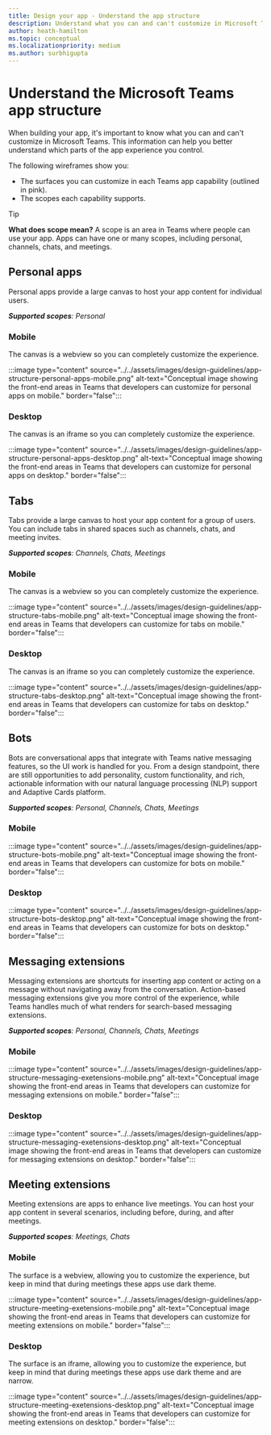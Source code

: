 ```yaml
---
title: Design your app - Understand the app structure
description: Understand what you can and can't customize in Microsoft Teams when designing your app.
author: heath-hamilton
ms.topic: conceptual
ms.localizationpriority: medium
ms.author: surbhigupta
--- 
```

# Understand the Microsoft Teams app structure

When building your app, it's important to know what you can and can't customize in Microsoft Teams. This information can help you better understand which parts of the app experience you control.

The following wireframes show you:

* The surfaces you can customize in each Teams app capability (outlined in pink).
* The scopes each capability supports.

> [!TIP]
> **What does scope mean?** A scope is an area in Teams where people can use your app. Apps can have one or many scopes, including personal, channels, chats, and meetings.

## Personal apps

Personal apps provide a large canvas to host your app content for individual users.

***Supported scopes**: Personal*

### Mobile

The canvas is a webview so you can completely customize the experience.

:::image type="content" source="../../assets/images/design-guidelines/app-structure-personal-apps-mobile.png" alt-text="Conceptual image showing the front-end areas in Teams that developers can customize for personal apps on mobile." border="false":::

### Desktop

The canvas is an iframe so you can completely customize the experience.

:::image type="content" source="../../assets/images/design-guidelines/app-structure-personal-apps-desktop.png" alt-text="Conceptual image showing the front-end areas in Teams that developers can customize for personal apps on desktop." border="false":::

## Tabs

Tabs provide a large canvas to host your app content for a group of users. You can include tabs in shared spaces such as channels, chats, and meeting invites.

***Supported scopes**: Channels, Chats, Meetings*

### Mobile

The canvas is a webview so you can completely customize the experience.

:::image type="content" source="../../assets/images/design-guidelines/app-structure-tabs-mobile.png" alt-text="Conceptual image showing the front-end areas in Teams that developers can customize for tabs on mobile." border="false":::

### Desktop

The canvas is an iframe so you can completely customize the experience.

:::image type="content" source="../../assets/images/design-guidelines/app-structure-tabs-desktop.png" alt-text="Conceptual image showing the front-end areas in Teams that developers can customize for tabs on desktop." border="false":::

## Bots

Bots are conversational apps that integrate with Teams native messaging features, so the UI work is handled for you. From a design standpoint, there are still opportunities to add personality, custom functionality, and rich, actionable information with our natural language processing (NLP) support and Adaptive Cards platform.

***Supported scopes**: Personal, Channels, Chats, Meetings*

### Mobile

:::image type="content" source="../../assets/images/design-guidelines/app-structure-bots-mobile.png" alt-text="Conceptual image showing the front-end areas in Teams that developers can customize for bots on mobile." border="false":::

### Desktop

:::image type="content" source="../../assets/images/design-guidelines/app-structure-bots-desktop.png" alt-text="Conceptual image showing the front-end areas in Teams that developers can customize for bots on desktop." border="false":::

## Messaging extensions

Messaging extensions are shortcuts for inserting app content or acting on a message without navigating away from the conversation. Action-based messaging extensions give you more control of the experience, while Teams handles much of what renders for search-based messaging extensions.

***Supported scopes**: Personal, Channels, Chats, Meetings*

### Mobile

:::image type="content" source="../../assets/images/design-guidelines/app-structure-messaging-exetensions-mobile.png" alt-text="Conceptual image showing the front-end areas in Teams that developers can customize for messaging extensions on mobile." border="false":::

### Desktop

:::image type="content" source="../../assets/images/design-guidelines/app-structure-messaging-exetensions-desktop.png" alt-text="Conceptual image showing the front-end areas in Teams that developers can customize for messaging extensions on desktop." border="false":::

## Meeting extensions

Meeting extensions are apps to enhance live meetings. You can host your app content in several scenarios, including before, during, and after meetings.

***Supported scopes**: Meetings, Chats*

### Mobile

The surface is a webview, allowing you to customize the experience, but keep in mind that during meetings these apps use dark theme.

:::image type="content" source="../../assets/images/design-guidelines/app-structure-meeting-exetensions-mobile.png" alt-text="Conceptual image showing the front-end areas in Teams that developers can customize for meeting extensions on mobile." border="false":::

### Desktop

The surface is an iframe, allowing you to customize the experience, but keep in mind that during meetings these apps use dark theme and are narrow.

:::image type="content" source="../../assets/images/design-guidelines/app-structure-meeting-exetensions-desktop.png" alt-text="Conceptual image showing the front-end areas in Teams that developers can customize for meeting extensions on desktop." border="false":::
